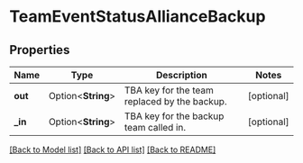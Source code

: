 # TeamEventStatusAllianceBackup

## Properties

Name | Type | Description | Notes
------------ | ------------- | ------------- | -------------
**out** | Option<**String**> | TBA key for the team replaced by the backup. | [optional]
**_in** | Option<**String**> | TBA key for the backup team called in. | [optional]

[[Back to Model list]](../README.md#documentation-for-models) [[Back to API list]](../README.md#documentation-for-api-endpoints) [[Back to README]](../README.md)


